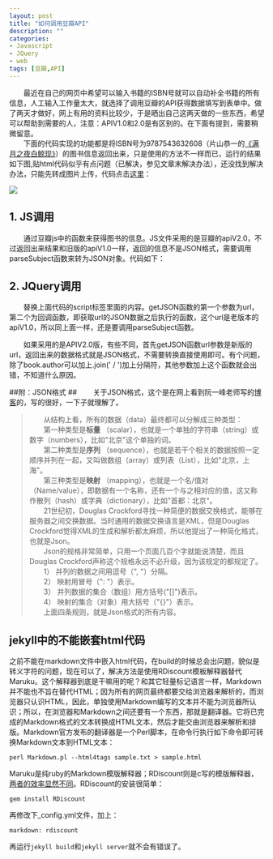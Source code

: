 ```yaml
---
layout: post
title: "如何调用豆瓣API"
description: ""
categories: 
- Javascript
- JQuery
- web
tags: [豆瓣,API]
---
```


　　最近在自己的网页中希望可以输入书籍的ISBN号就可以自动补全书籍的所有信息，人工输入工作量太大，就选择了调用豆瓣的API获得数据填写到表单中。做了两天才做好，网上有用的资料比较少，于是晒出自己这两天做的一些东西，希望可以帮助到需要的人，注意：APIV1.0和2.0是有区别的。在下面有提到，需要稍微留意。  
　　下面的代码实现的功能都是将ISBN号为9787543632608（片山恭一的[《满月之夜白鲸现》](http://book.douban.com/subject/1220562/)）的图书信息返回出来，只是使用的方法不一样而已，运行的结果如下图,贴html代码似乎有点问题（已解决，参见文章末解决办法），还没找到解决办法，只能先转成图片上传，代码点击[这里](https://github.com/jeremybai/jeremybai.github.com/blob/master/images/2014-01-29/doubanapi.html)：  

![](http://github-blog.qiniudn.com/doubanapi.jpg-BlogPic) 

## 1. JS调用 ##

　　通过豆瓣js中的函数来获得图书的信息。JS文件采用的是豆瓣的apiV2.0，不过返回出来结果和旧版的apiV1.0一样，返回的信息不是JSON格式，需要调用parseSubject函数来转为JSON对象。代码如下：

<script src="https://gist.github.com/jeremybai/8680004.js"></script> 

## 2. JQuery调用 ##
　　替换上面代码的script标签里面的内容。getJSON函数的第一个参数为url，第二个为回调函数，即获取url的JSON数据之后执行的函数，这个url是老版本的apiV1.0，所以同上面一样，还是要调用parseSubject函数。

<script src="https://gist.github.com/jeremybai/0d8572ea8305766b9d5d.js"></script>

　　如果采用的是APIV2.0版，有些不同，首先getJSON函数url参数是新版的url，返回出来的数据格式就是JSON格式，不需要转换直接使用即可。有个问题，除了book.author可以加上.join(' / ')加上分隔符，其他参数加上这个函数就会出错，不知道什么原因。

<script src="https://gist.github.com/jeremybai/63ebca829c4c04db224c.js"></script>  
  
##附：JSON格式 ##
　　关于JSON格式，这个是在网上看到阮一峰老师写的[博客](http://www.ruanyifeng.com/blog/2009/05/data_types_and_json.html)的，写的很好，一下子就理解了。

>　　从结构上看，所有的数据（data）最终都可以分解成三种类型：  
>　　第一种类型是**标量** （scalar），也就是一个单独的字符串（string）或数字（numbers），比如"北京"这个单独的词。  
>　　第二种类型是**序列** （sequence），也就是若干个相关的数据按照一定顺序并列在一起，又叫做数组（array）或列表（List），比如"北京，上海"。  
>　　第三种类型是**映射** （mapping），也就是一个名/值对（Name/value），即数据有一个名称，还有一个与之相对应的值，这又称作散列（hash）或字典（dictionary），比如"首都：北京"。  
>　　21世纪初，Douglas Crockford寻找一种简便的数据交换格式，能够在服务器之间交换数据。当时通用的数据交换语言是XML，但是Douglas Crockford觉得XML的生成和解析都太麻烦，所以他提出了一种简化格式，也就是Json。  
　　Json的规格非常简单，只用一个页面几百个字就能说清楚，而且Douglas Crockford声称这个规格永远不必升级，因为该规定的都规定了。  
>　　1） 并列的数据之间用逗号（", "）分隔。  
>　　2） 映射用冒号（": "）表示。  
>　　3） 并列数据的集合（数组）用方括号("[]")表示。  
>　　4） 映射的集合（对象）用大括号（"{}"）表示。  
>　　上面四条规则，就是Json格式的所有内容。  

## jekyll中的不能嵌套html代码 ##
之前不能在markdown文件中嵌入html代码，在build的时候总会出问题，貌似是转义字符的问题，现在可以了，解决方法是使用RDiscount模板解释器替代Maruku。这个解释器到底是干嘛用的呢？和其它轻量标记语言一样，Markdown并不能也不旨在替代HTML；因为所有的网页最终都要交给浏览器来解析的，而浏览器只认识HTML，因此，单独使用Markdown编写的文本并不能为浏览器所认识；所以，在浏览器和Markdown之间还要有一个东西，那就是翻译器。它将已完成的Markdown格式的文本转换成HTML文本，然后才能交由浏览器来解析和排版。Markdown官方发布的翻译器是一个Perl脚本，在命令行执行如下命令即可转换Markdown文本到HTML文本：

    perl Markdown.pl --html4tags sample.txt > sample.html  

Maruku是纯ruby的Markdown模版解释器；RDiscount则是c写的模版解释器，[两者的效率显然不同](http://stackoverflow.com/questions/373002/better-ruby-markdown-interpreter)。RDiscount的安装很简单：  

    gem install RDiscount

再修改下_config.yml文件，加上：

    markdown: rdiscount
再运行`jekyll build`和`jekyll server`就不会有错误了。